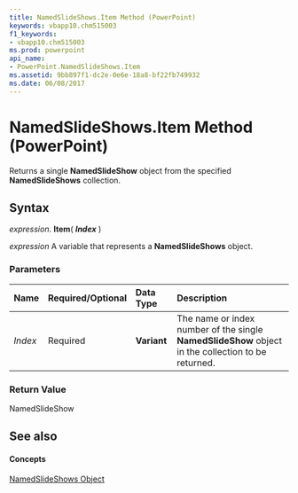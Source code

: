 ```yaml
---
title: NamedSlideShows.Item Method (PowerPoint)
keywords: vbapp10.chm515003
f1_keywords:
- vbapp10.chm515003
ms.prod: powerpoint
api_name:
- PowerPoint.NamedSlideShows.Item
ms.assetid: 9bb897f1-dc2e-0e6e-18a8-bf22fb749932
ms.date: 06/08/2017
---
```



# NamedSlideShows.Item Method (PowerPoint)

Returns a single  **NamedSlideShow** object from the specified **NamedSlideShows** collection.


## Syntax

 _expression_. **Item**( **_Index_** )

 _expression_ A variable that represents a **NamedSlideShows** object.


### Parameters



|**Name**|**Required/Optional**|**Data Type**|**Description**|
|:-----|:-----|:-----|:-----|
| _Index_|Required|**Variant**|The name or index number of the single  **NamedSlideShow** object in the collection to be returned.|

### Return Value

NamedSlideShow


## See also


#### Concepts


[NamedSlideShows Object](PowerPoint.NamedSlideShows.md)

